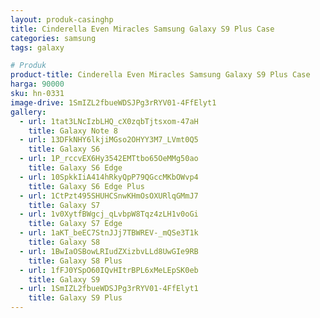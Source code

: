 ```yaml
---
layout: produk-casinghp
title: Cinderella Even Miracles Samsung Galaxy S9 Plus Case
categories: samsung
tags: galaxy

# Produk
product-title: Cinderella Even Miracles Samsung Galaxy S9 Plus Case
harga: 90000
sku: hn-0331
image-drive: 1SmIZL2fbueWDSJPg3rRYV01-4FfElyt1
gallery:
  - url: 1tat3LNcIzbLHQ_cX0zqbTjtsxom-47aH
    title: Galaxy Note 8
  - url: 13DFkNHY6lkjiMGso2OHYY3M7_LVmt0Q5
    title: Galaxy S6
  - url: 1P_rccvEX6Hy3542EMTtbo65OeMMg50ao
    title: Galaxy S6 Edge
  - url: 10SpkkIiA414hRkyQpP79QGccMKbOWvp4
    title: Galaxy S6 Edge Plus
  - url: 1CtPzt495SHUHCSnwKHmOsOXURlqGMmJ7
    title: Galaxy S7
  - url: 1v0XytfBWgcj_qLvbpW8Tqz4zLH1v0oGi
    title: Galaxy S7 Edge
  - url: 1aKT_beEC7StnJJj7TBWREV-_mQSe3T1k
    title: Galaxy S8
  - url: 1BwIaOSBowLRIudZXizbvLLd8UwGIe9RB
    title: Galaxy S8 Plus
  - url: 1fFJ0YSpO60IQvHItrBPL6xMeLEpSK0eb
    title: Galaxy S9
  - url: 1SmIZL2fbueWDSJPg3rRYV01-4FfElyt1
    title: Galaxy S9 Plus
---
```


